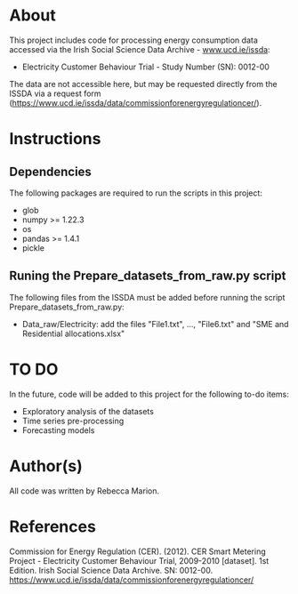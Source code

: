 # About

This project includes code for processing energy consumption data accessed via 
the Irish Social Science Data Archive - www.ucd.ie/issda:

* Electricity Customer Behaviour Trial - Study Number (SN): 0012-00

The data are not accessible here, but may be requested directly from the ISSDA 
via a request form (https://www.ucd.ie/issda/data/commissionforenergyregulationcer/).

# Instructions

## Dependencies

The following packages are required to run the scripts in this project:

* glob
* numpy >= 1.22.3
* os
* pandas >= 1.4.1
* pickle

## Runing the Prepare_datasets_from_raw.py script

The following files from the ISSDA must be added before running the script
Prepare_datasets_from_raw.py:

* Data_raw/Electricity: add the files "File1.txt", ..., "File6.txt" and "SME and Residential allocations.xlsx"

# TO DO

In the future, code will be added to this project for the following to-do items:

* Exploratory analysis of the datasets
* Time series pre-processing
* Forecasting models

# Author(s)

All code was written by Rebecca Marion.

# References

Commission for Energy Regulation (CER). (2012). CER Smart Metering Project - Electricity Customer Behaviour Trial, 2009-2010 [dataset]. 1st Edition. Irish Social Science Data Archive. SN: 0012-00. https://www.ucd.ie/issda/data/commissionforenergyregulationcer/
